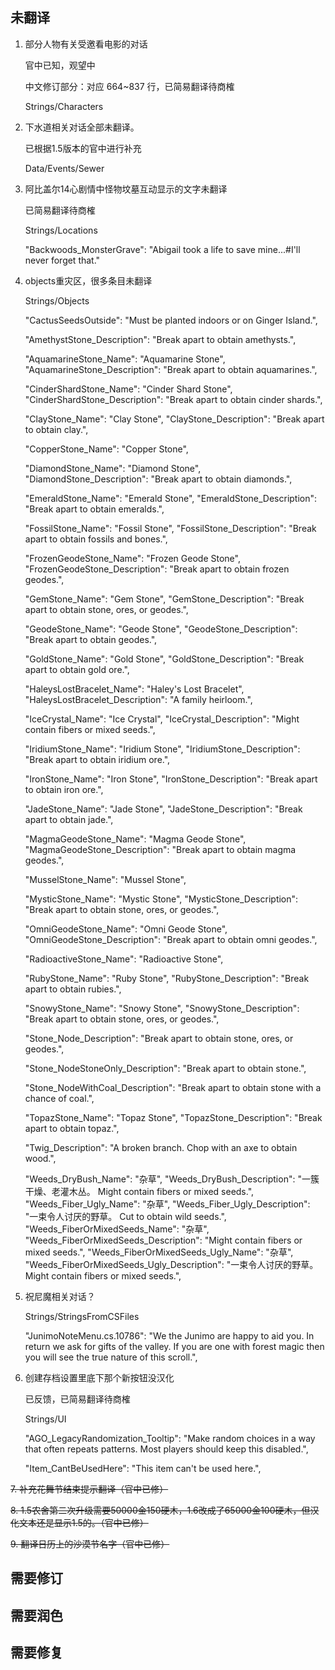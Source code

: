 ## 未翻译

1. 部分人物有关受邀看电影的对话

    官中已知，观望中

    中文修订部分：对应 664~837 行，已简易翻译待商榷

    Strings/Characters

2. 下水道相关对话全部未翻译。

    已根据1.5版本的官中进行补充

    Data/Events/Sewer

3. 阿比盖尔14心剧情中怪物坟墓互动显示的文字未翻译

    已简易翻译待商榷

    Strings/Locations

    "Backwoods_MonsterGrave": "Abigail took a life to save mine...#I'll never forget that."

4. objects重灾区，很多条目未翻译

    Strings/Objects

    "CactusSeedsOutside": "Must be planted indoors or on Ginger Island.",

    "AmethystStone_Description": "Break apart to obtain amethysts.",

    "AquamarineStone_Name": "Aquamarine Stone",
    "AquamarineStone_Description": "Break apart to obtain aquamarines.",

    "CinderShardStone_Name": "Cinder Shard Stone",
    "CinderShardStone_Description": "Break apart to obtain cinder shards.",

    "ClayStone_Name": "Clay Stone",
    "ClayStone_Description": "Break apart to obtain clay.",

    "CopperStone_Name": "Copper Stone",

    "DiamondStone_Name": "Diamond Stone",
    "DiamondStone_Description": "Break apart to obtain diamonds.",

    "EmeraldStone_Name": "Emerald Stone",
    "EmeraldStone_Description": "Break apart to obtain emeralds.",

    "FossilStone_Name": "Fossil Stone",
    "FossilStone_Description": "Break apart to obtain fossils and bones.",

    "FrozenGeodeStone_Name": "Frozen Geode Stone",
    "FrozenGeodeStone_Description": "Break apart to obtain frozen geodes.",

    "GemStone_Name": "Gem Stone",
    "GemStone_Description": "Break apart to obtain stone, ores, or geodes.",

    "GeodeStone_Name": "Geode Stone",
    "GeodeStone_Description": "Break apart to obtain geodes.",

    "GoldStone_Name": "Gold Stone",
    "GoldStone_Description": "Break apart to obtain gold ore.",

    "HaleysLostBracelet_Name": "Haley's Lost Bracelet",
    "HaleysLostBracelet_Description": "A family heirloom.",

    "IceCrystal_Name": "Ice Crystal",
    "IceCrystal_Description": "Might contain fibers or mixed seeds.",

    "IridiumStone_Name": "Iridium Stone",
    "IridiumStone_Description": "Break apart to obtain iridium ore.",

    "IronStone_Name": "Iron Stone",
    "IronStone_Description": "Break apart to obtain iron ore.",

    "JadeStone_Name": "Jade Stone",
    "JadeStone_Description": "Break apart to obtain jade.",

    "MagmaGeodeStone_Name": "Magma Geode Stone",
    "MagmaGeodeStone_Description": "Break apart to obtain magma geodes.",

    "MusselStone_Name": "Mussel Stone",

    "MysticStone_Name": "Mystic Stone",
    "MysticStone_Description": "Break apart to obtain stone, ores, or geodes.",

    "OmniGeodeStone_Name": "Omni Geode Stone",
    "OmniGeodeStone_Description": "Break apart to obtain omni geodes.",

    "RadioactiveStone_Name": "Radioactive Stone",

    "RubyStone_Name": "Ruby Stone",
    "RubyStone_Description": "Break apart to obtain rubies.",

    "SnowyStone_Name": "Snowy Stone",
    "SnowyStone_Description": "Break apart to obtain stone, ores, or geodes.",

    "Stone_Node_Description": "Break apart to obtain stone, ores, or geodes.",

    "Stone_NodeStoneOnly_Description": "Break apart to obtain stone.",

    "Stone_NodeWithCoal_Description": "Break apart to obtain stone with a chance of coal.",

    "TopazStone_Name": "Topaz Stone",
    "TopazStone_Description": "Break apart to obtain topaz.",

    "Twig_Description": "A broken branch. Chop with an axe to obtain wood.",

    "Weeds_DryBush_Name": "杂草",
    "Weeds_DryBush_Description": "一簇干燥、老灌木丛。 Might contain fibers or mixed seeds.",
    "Weeds_Fiber_Ugly_Name": "杂草",
    "Weeds_Fiber_Ugly_Description": "一束令人讨厌的野草。 Cut to obtain wild seeds.",
    "Weeds_FiberOrMixedSeeds_Name": "杂草",
    "Weeds_FiberOrMixedSeeds_Description": "Might contain fibers or mixed seeds.",
    "Weeds_FiberOrMixedSeeds_Ugly_Name": "杂草",
    "Weeds_FiberOrMixedSeeds_Ugly_Description": "一束令人讨厌的野草。 Might contain fibers or mixed seeds.",

5. 祝尼魔相关对话？

    Strings/StringsFromCSFiles

    "JunimoNoteMenu.cs.10786": "We    the  Junimo are    happy to    aid  you.  In     return we     ask for gifts   of      the valley.    If you   are one     with    forest   magic    then you    will   see    the true    nature   of  this scroll.",

6. 创建存档设置里底下那个新按钮没汉化

    已反馈，已简易翻译待商榷

    Strings/UI

    "AGO_LegacyRandomization_Tooltip": "Make random choices in a way that often repeats patterns. Most players should keep this disabled.",

    "Item_CantBeUsedHere": "This item can't be used here.",

~~7. 补充花舞节结束提示翻译（官中已修）~~ 

~~8. 1.5农舍第二次升级需要50000金150硬木，1.6改成了65000金100硬木，但汉化文本还是显示1.5的。（官中已修）~~

~~9. 翻译日历上的沙漠节名字（官中已修）~~

## 需要修订

## 需要润色

## 需要修复